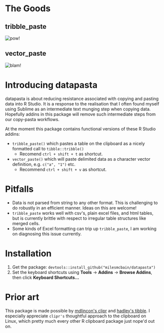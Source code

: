 # The Goods 
## tribble_paste
![pow!](https://raw.githubusercontent.com/milesmcbain/datapasta/master/inst/media/tribble_paste.gif)

## vector_paste 
![blam!](https://raw.githubusercontent.com/milesmcbain/datapasta/master/inst/media/vector_paste.gif)


# Introducing datapasta

datapasta is about reducing resistance associated with copying and pasting data into R Studio. It is a response to the realisation that I often found myself using Sublime as an intermediate text munging step when copying data. Hopefully addins in this package will remove such intermediate steps from our copy-pasta workflows.  

At the moment this package contains functional versions of these R Studio addins:
* `tribble_paste()` which pastes a table on the clipboard as a nicely formatted call to `tibble::tribble()`
    - Recomend `ctrl + shift + t` as shortcut.
* `vector_paste()` which will paste delimited data as a character vector definition, e.g. `c("a", "1")` etc.
    - Recommend `ctrl + shift + v` as shortcut.

# Pitfalls

* Data is not parsed from string to any other format. This is challenging to do robustly in an efficient manner. Ideas on this are welcome!
* `tribble_paste` works well with csv's, plain excel files, and html tables, but is currently brittle with respect to irregular table structures like merged cells. 
* Some kinds of Excel formatting can trip up `tribble_paste`, I am working on diagnosing this issue currently.

# Installation

1. Get the package: `devtools::install_github("milesmcbain/datapasta")`
2. Set the keyboard shortcuts using **Tools** -> **Addins** -> **Browse Addins**, then click **Keyboard Shortcuts...**

# Prior art

This package is made possible by [mdlincon's clipr](https://github.com/mdlincoln/clipr) and [hadley's tibble](https://github.com/hadley/tibble). I especially appreciate `clipr's` thoughtful approach to the clipboard on Linux, which pretty much every other R clipboard package just nope'd out on.



